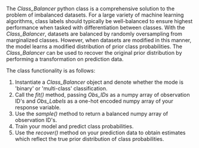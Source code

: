   The *Class_Balancer* python class is a comprehensive solution to the problem of imbalanced datasets. For a large variety of machine learning algorithms, class labels should typically be well-balanced to ensure highest performance when tasked with differentiation between classes. With the *Class_Balancer*, datasets are balanced by randomly oversampling from marginalized classes. However, when datasets are modified in this manner, the model learns a modified distribution of prior class probabilities. The *Class_Balancer* can be used to recover the original prior distribution by performing a transformation on prediction data.

The class functionality is as follows:
1) Instantiate a *Class_Balancer* object and denote whether the mode is 'binary' or 'multi-class' classification.
2) Call the *fit()* method, passing *Obs_IDs* as a numpy array of observation ID's and *Obs_Labels* as a one-hot encoded numpy array of your response variable.
3) Use the *sample()* method to return a balanced numpy array of observation ID's.
4) Train your model and predict class probabilities.
5) Use the *recover()* method on your prediction data to obtain estimates which reflect the true prior distribution of class probabilities.
